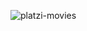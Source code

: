 ![platzi-movies](https://user-images.githubusercontent.com/67749566/193975244-0fbb23d6-c422-471c-a754-812783de60d1.png)
